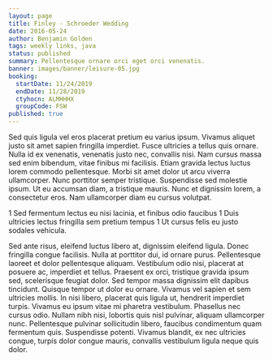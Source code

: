```yaml
---
layout: page
title: Finley - Schroeder Wedding
date: 2016-05-24
author: Benjamin Golden
tags: weekly links, java
status: published
summary: Pellentesque ornare orci eget orci venenatis.
banner: images/banner/leisure-05.jpg
booking:
  startDate: 11/24/2019
  endDate: 11/28/2019
  ctyhocn: ALMHHHX
  groupCode: FSW
published: true
---
```

Sed quis ligula vel eros placerat pretium eu varius ipsum. Vivamus aliquet justo sit amet sapien fringilla imperdiet. Fusce ultricies a tellus quis ornare. Nulla id ex venenatis, venenatis justo nec, convallis nisi. Nam cursus massa sed enim bibendum, vitae finibus mi facilisis. Etiam gravida lectus luctus lorem commodo pellentesque. Morbi sit amet dolor ut arcu viverra ullamcorper. Nunc porttitor semper tristique. Suspendisse sed molestie ipsum. Ut eu accumsan diam, a tristique mauris. Nunc et dignissim lorem, a consectetur eros. Nam ullamcorper diam eu cursus volutpat.

1 Sed fermentum lectus eu nisi lacinia, et finibus odio faucibus
1 Duis ultricies lectus fringilla sem pretium tempus
1 Ut cursus felis eu justo sodales vehicula.

Sed ante risus, eleifend luctus libero at, dignissim eleifend ligula. Donec fringilla congue facilisis. Nulla at porttitor dui, id ornare purus. Pellentesque laoreet et dolor pellentesque aliquam. Vestibulum odio nisi, placerat at posuere ac, imperdiet et tellus. Praesent ex orci, tristique gravida ipsum sed, scelerisque feugiat dolor. Sed tempor massa dignissim elit dapibus tincidunt. Quisque tempor ut dolor eu ornare. Vivamus vel sapien et sem ultricies mollis.
In nisi libero, placerat quis ligula ut, hendrerit imperdiet turpis. Vivamus eu ipsum vitae mi pharetra vestibulum. Phasellus nec cursus odio. Nullam nibh nisi, lobortis quis nisl pulvinar, aliquam ullamcorper nunc. Pellentesque pulvinar sollicitudin libero, faucibus condimentum quam fermentum quis. Suspendisse potenti. Vivamus blandit, ex nec ultricies congue, turpis dolor congue mauris, convallis vestibulum ligula neque quis dolor.
